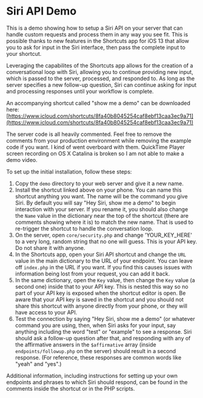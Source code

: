 # Siri API Demo

This is a demo showing how to setup a Siri API on your server that can handle custom requests and process them in any way you see fit. This is possible thanks to new features in the Shortcuts app for iOS 13 that allow you to ask for input in the Siri interface, then pass the complete input to your shortcut.

Leveraging the capabilites of the Shortcuts app allows for the creation of a conversational loop with Siri, allowing you to continue providing new input, which is passed to the server, processed, and responded to. As long as the server specifies a new follow-up question, Siri can continue asking for input and processing responses until your workflow is complete.

An accompanying shortcut called "show me a demo" can be downloaded here: [https://www.icloud.com/shortcuts/8fa40b8045254caf8ebf13caa3ec9a71](https://www.icloud.com/shortcuts/8fa40b8045254caf8ebf13caa3ec9a71)

The server code is all heavily commented. Feel free to remove the comments from your production environment while removing the example code if you want. I kind of went overboard with them. QuickTime Player screen recording on OS X Catalina is broken so I am not able to make a demo video.

To set up the initial installation, follow these steps:

1. Copy the `demo` directory to your web server and give it a new name.
2. Install the shortcut linked above on your phone. You can name this shortcut anything you want. The name will be the command you give Siri. By default you will say "Hey Siri, show me a demo" to begin interaction with your server. If you rename it, you should also change the `Name` value in the dictionary near the top of the shortcut (there are comments showing where it is) to match the new name. That is used to re-trigger the shortcut to handle the conversation loop.
3. On the server, open `core/security.php` and change 'YOUR_KEY_HERE' to a very long, random string that no one will guess. This is your API key. Do not share it with anyone.
4. In the Shortcuts app, open your Siri API shortcut and change the `URL` value in the main dictionary to the URL of your endpoint. You can leave off `index.php` in the URL if you want. If you find this causes issues with information being lost from your request, you can add it back.
5. In the same dictionary, open the `Key` value, then change the `Key` value (a second one) inside that to your API key. This is nested this way so no part of your API key is exposed when the shortcut editor is open. Be aware that your API key is saved in the shortcut and you should not share this shortcut with anyone directly from your phone, or they will have access to your API.
6. Test the connection by saying "Hey Siri, show me a demo" (or whatever command you are using, then, when Siri asks for your input, say anything including the word "test" or "example" to see a response. Siri should ask a follow-up question after that, and responding with any of the affirmative answers in the `$affirmative` array (inside `endpoints/followup.php` on the server) should result in a second response. (For reference, these responses are common words like "yeah" and "yes".)

Additional information, including instructions for setting up your own endpoints and phrases to which Siri should respond, can be found in the comments inside the shortcut or in the PHP scripts.
